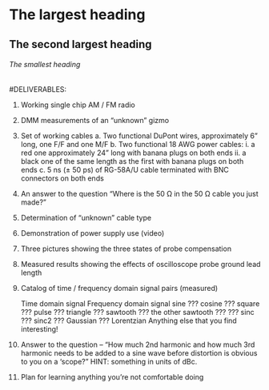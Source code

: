 # The largest heading
## The second largest heading
###### The smallest heading 
#DELIVERABLES:

1.	Working single chip AM / FM radio
2.	DMM measurements of an “unknown” gizmo
3.	Set of working cables
a.	Two functional DuPont wires, approximately 6” long, one F/F and one M/F
b.	Two functional 18 AWG power cables:
i.	a red one approximately 24” long with banana plugs on both ends
ii.	a black one of the same length as the first with banana plugs on both ends
c.	5 ns (± 50 ps) of RG-58A/U cable terminated with BNC connectors on both ends
4.	An answer to the question “Where is the 50 Ω in the 50 Ω cable you just made?”
5.	Determination of “unknown” cable type
6.	Demonstration of power supply use (video)
7.	Three pictures showing the three states of probe compensation
8.	Measured results showing the effects of oscilloscope probe ground lead length
9.	Catalog of time / frequency domain signal pairs (measured)

       Time domain signal        Frequency domain signal
           sine                                    ???
           cosine                                ???
           square                                ???
           pulse                                  ???
           triangle                              ???
           sawtooth                            ???
           the other sawtooth             ???
           ???                                     sinc
           ???                                     sinc2
           ???                                     Gaussian
           ???                                     Lorentzian
        Anything else that you find interesting!

10.	Answer to the question – “How much 2nd harmonic and how much 3rd harmonic needs to be added to a sine wave before distortion is obvious to you on a ‘scope?” HINT: something in units of dBc.
11.	Plan for learning anything you’re not comfortable doing 
